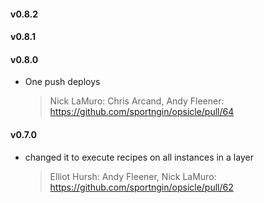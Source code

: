 #### v0.8.2
#### v0.8.1
#### v0.8.0
* One push deploys

  > Nick LaMuro: Chris Arcand, Andy Fleener: https://github.com/sportngin/opsicle/pull/64

#### v0.7.0
* changed it to execute recipes on all instances in a layer

  > Elliot Hursh: Andy Fleener, Nick LaMuro: https://github.com/sportngin/opsicle/pull/62

